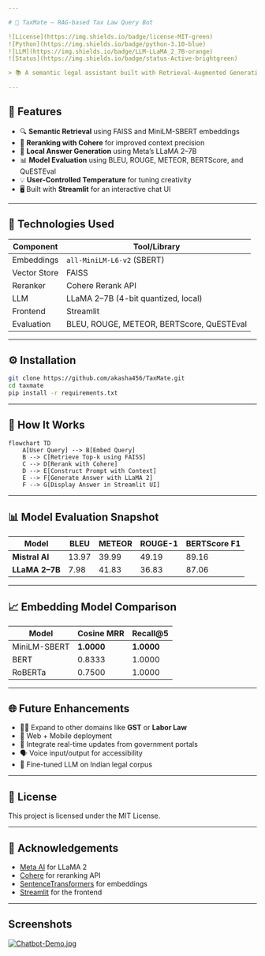 ```yaml
---

# 🧾 TaxMate – RAG-based Tax Law Query Bot

![License](https://img.shields.io/badge/license-MIT-green)  
![Python](https://img.shields.io/badge/python-3.10-blue)  
![LLM](https://img.shields.io/badge/LLM-LLaMA_2_7B-orange)  
![Status](https://img.shields.io/badge/status-Active-brightgreen)

> 📚 A semantic legal assistant built with Retrieval-Augmented Generation (RAG) to simplify access to Indian tax law using open-source LLMs and modern NLP tools.

---
```


## 🚀 Features

- 🔍 **Semantic Retrieval** using FAISS and MiniLM-SBERT embeddings
- 🔁 **Reranking with Cohere** for improved context precision
- 🧠 **Local Answer Generation** using Meta’s LLaMA 2–7B
- 📊 **Model Evaluation** using BLEU, ROUGE, METEOR, BERTScore, and QuESTEval
- 💡 **User-Controlled Temperature** for tuning creativity
- 🖥️ Built with **Streamlit** for an interactive chat UI

---

## 📌 Technologies Used

| Component | Tool/Library |
|----------|---------------|
| Embeddings | `all-MiniLM-L6-v2` (SBERT) |
| Vector Store | FAISS |
| Reranker | Cohere Rerank API |
| LLM | LLaMA 2–7B (4-bit quantized, local) |
| Frontend | Streamlit |
| Evaluation | BLEU, ROUGE, METEOR, BERTScore, QuESTEval |

---

## ⚙️ Installation

```bash
git clone https://github.com/akasha456/TaxMate.git
cd taxmate
pip install -r requirements.txt
```

---

## 🧠 How It Works

```mermaid
flowchart TD
    A[User Query] --> B[Embed Query]
    B --> C[Retrieve Top-k using FAISS]
    C --> D[Rerank with Cohere]
    D --> E[Construct Prompt with Context]
    E --> F[Generate Answer with LLaMA 2]
    F --> G[Display Answer in Streamlit UI]
```

---

## 📊 Model Evaluation Snapshot

| Model | BLEU | METEOR | ROUGE-1 | BERTScore F1 |
|-------|------|--------|---------|---------------|
| **Mistral AI** | 13.97 | 39.99 | 49.19 | 89.16 |
| **LLaMA 2–7B** | 7.98 | 41.83 | 36.83 | 87.06 |

---

## 📈 Embedding Model Comparison

| Model | Cosine MRR | Recall@5 |
|-------|-------------|-----------|
| MiniLM-SBERT | **1.0000** | **1.0000** |
| BERT | 0.8333 | 1.0000 |
| RoBERTa | 0.7500 | 1.0000 |

---

## 🌐 Future Enhancements

- 🧑‍⚖️ Expand to other domains like **GST** or **Labor Law**
- 📲 Web + Mobile deployment
- 🔔 Integrate real-time updates from government portals
- 🗣️ Voice input/output for accessibility
- 🤖 Fine-tuned LLM on Indian legal corpus

---

## 📜 License

This project is licensed under the MIT License.

---

## 💬 Acknowledgements

- [Meta AI](https://ai.meta.com/llama) for LLaMA 2  
- [Cohere](https://cohere.com) for reranking API  
- [SentenceTransformers](https://www.sbert.net) for embeddings  
- [Streamlit](https://streamlit.io) for the frontend

---


## Screenshots

[![Chatbot-Demo.jpg](https://i.postimg.cc/0NKJh9G5/Whats-App-Image-2025-04-23-at-09-56-12-153edaa2.jpg)](https://postimg.cc/Y4k9WKyT)

